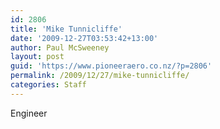 ```yaml
---
id: 2806
title: 'Mike Tunnicliffe'
date: '2009-12-27T03:53:42+13:00'
author: Paul McSweeney
layout: post
guid: 'https://www.pioneeraero.co.nz/?p=2806'
permalink: /2009/12/27/mike-tunnicliffe/
categories: Staff
---
```


Engineer
